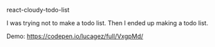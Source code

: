 react-cloudy-todo-list

I was trying not to make a todo list. Then I ended up making a todo list.

Demo: https://codepen.io/lucagez/full/VxgpMd/

